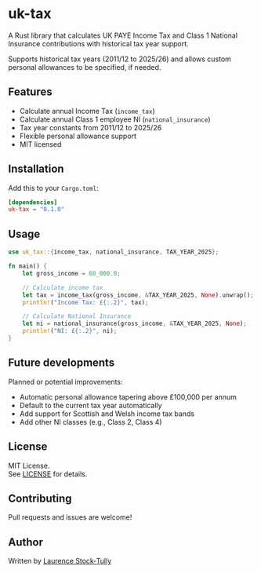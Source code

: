 # uk-tax

A Rust library that calculates UK PAYE Income Tax and Class 1 National Insurance contributions with historical tax year support.  

Supports historical tax years (2011/12 to 2025/26) and allows custom personal allowances to be specified, if needed.

## Features

- Calculate annual Income Tax (`income_tax`)
- Calculate annual Class 1 employee NI (`national_insurance`)
- Tax year constants from 2011/12 to 2025/26
- Flexible personal allowance support
- MIT licensed

## Installation

Add this to your `Cargo.toml`:

```toml
[dependencies]
uk-tax = "0.1.0"
```

## Usage

```rust
use uk_tax::{income_tax, national_insurance, TAX_YEAR_2025};

fn main() {
    let gross_income = 60_000.0;

    // Calculate income tax
    let tax = income_tax(gross_income, &TAX_YEAR_2025, None).unwrap();
    println!("Income Tax: £{:.2}", tax);

    // Calculate National Insurance
    let ni = national_insurance(gross_income, &TAX_YEAR_2025, None);
    println!("NI: £{:.2}", ni);
}
```

## Future developments

Planned or potential improvements:

- Automatic personal allowance tapering above £100,000 per annum
- Default to the current tax year automatically
- Add support for Scottish and Welsh income tax bands
- Add other NI classes (e.g., Class 2, Class 4)

## License

MIT License.  
See [LICENSE](LICENSE) for details.

## Contributing

Pull requests and issues are welcome!

## Author

Written by [Laurence Stock-Tully](https://github.com/lst1000)
